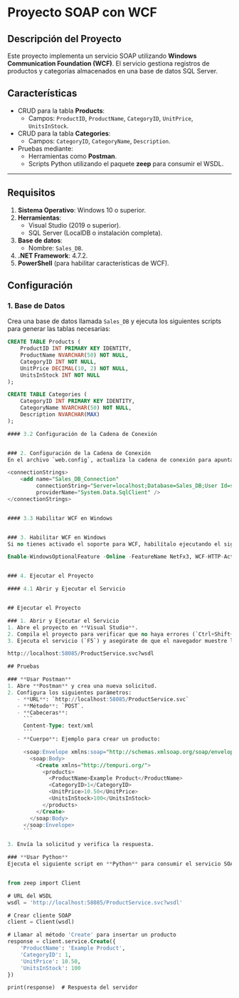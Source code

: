 # Proyecto SOAP con WCF

## Descripción del Proyecto
Este proyecto implementa un servicio SOAP utilizando **Windows Communication Foundation (WCF)**. El servicio gestiona registros de productos y categorías almacenados en una base de datos SQL Server.

## Características
- CRUD para la tabla **Products**:
  - Campos: `ProductID`, `ProductName`, `CategoryID`, `UnitPrice`, `UnitsInStock`.
- CRUD para la tabla **Categories**:
  - Campos: `CategoryID`, `CategoryName`, `Description`.
- Pruebas mediante:
  - Herramientas como **Postman**.
  - Scripts Python utilizando el paquete **zeep** para consumir el WSDL.

---
## Requisitos

1. **Sistema Operativo**: Windows 10 o superior.
2. **Herramientas**:
   - Visual Studio (2019 o superior).
   - SQL Server (LocalDB o instalación completa).
3. **Base de datos**:
   - Nombre: `Sales_DB`.
4. **.NET Framework**: 4.7.2.
5. **PowerShell** (para habilitar características de WCF).
## Configuración

### 1. Base de Datos
Crea una base de datos llamada `Sales_DB` y ejecuta los siguientes scripts para generar las tablas necesarias:

```sql
CREATE TABLE Products (
    ProductID INT PRIMARY KEY IDENTITY,
    ProductName NVARCHAR(50) NOT NULL,
    CategoryID INT NOT NULL,
    UnitPrice DECIMAL(10, 2) NOT NULL,
    UnitsInStock INT NOT NULL
);

CREATE TABLE Categories (
    CategoryID INT PRIMARY KEY IDENTITY,
    CategoryName NVARCHAR(50) NOT NULL,
    Description NVARCHAR(MAX)
);

#### 3.2 Configuración de la Cadena de Conexión


### 2. Configuración de la Cadena de Conexión
En el archivo `web.config`, actualiza la cadena de conexión para apuntar a tu instancia local de SQL Server:

<connectionStrings>
    <add name="Sales_DB_Connection"
         connectionString="Server=localhost;Database=Sales_DB;User Id=sa;Password=TuContraseña;TrustServerCertificate=True;"
         providerName="System.Data.SqlClient" />
</connectionStrings>


#### 3.3 Habilitar WCF en Windows


### 3. Habilitar WCF en Windows
Si no tienes activado el soporte para WCF, habilítalo ejecutando el siguiente comando en PowerShell como administrador:

Enable-WindowsOptionalFeature -Online -FeatureName NetFx3, WCF-HTTP-Activation45 -All


### 4. Ejecutar el Proyecto

#### 4.1 Abrir y Ejecutar el Servicio


## Ejecutar el Proyecto

### 1. Abrir y Ejecutar el Servicio
1. Abre el proyecto en **Visual Studio**.
2. Compila el proyecto para verificar que no haya errores (`Ctrl+Shift+B`).
3. Ejecuta el servicio (`F5`) y asegúrate de que el navegador muestre la URL del WSDL, como:

http://localhost:58085/ProductService.svc?wsdl

## Pruebas

### **Usar Postman**
1. Abre **Postman** y crea una nueva solicitud.
2. Configura los siguientes parámetros:
   - **URL**: `http://localhost:58085/ProductService.svc`
   - **Método**: `POST`.
   - **Cabeceras**:
     ```
     Content-Type: text/xml
     ```
   - **Cuerpo**: Ejemplo para crear un producto:

     <soap:Envelope xmlns:soap="http://schemas.xmlsoap.org/soap/envelope/">
       <soap:Body>
         <Create xmlns="http://tempuri.org/">
           <products>
             <ProductName>Example Product</ProductName>
             <CategoryID>1</CategoryID>
             <UnitPrice>10.50</UnitPrice>
             <UnitsInStock>100</UnitsInStock>
           </products>
         </Create>
       </soap:Body>
     </soap:Envelope>
     ```

3. Envía la solicitud y verifica la respuesta.

### **Usar Python**
Ejecuta el siguiente script en **Python** para consumir el servicio SOAP usando **zeep**:


from zeep import Client

# URL del WSDL
wsdl = 'http://localhost:58085/ProductService.svc?wsdl'

# Crear cliente SOAP
client = Client(wsdl)

# Llamar al método 'Create' para insertar un producto
response = client.service.Create({
    'ProductName': 'Example Product',
    'CategoryID': 1,
    'UnitPrice': 10.50,
    'UnitsInStock': 100
})

print(response)  # Respuesta del servidor

